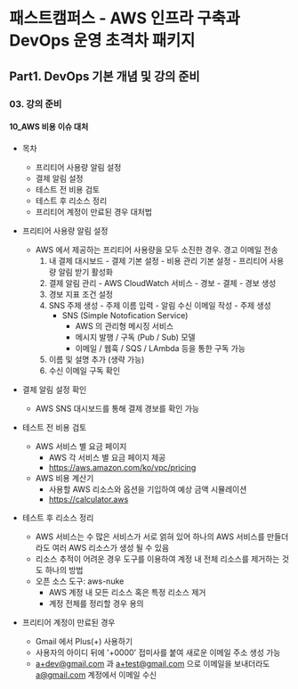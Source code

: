 # 패스트캠퍼스 - AWS 인프라 구축과 DevOps 운영 초격차 패키지

## Part1. DevOps 기본 개념 및 강의 준비

### 03. 강의 준비

#### 10_AWS 비용 이슈 대처



* 목차
  
  * 프리티어 사용량 알림 설정
  * 결제 알림 설정
  * 테스트 전 비용 검토
  * 테스트 후 리소스 정리
  * 프리티어 계정이 만료된 경우 대처법
  





* 프리티어 사용량 알림 설정
  * AWS 에서 제공하는 프리티어 사용량을 모두 소진한 경우. 경고 이메일 전송
    1. 내 결제 대시보드 - 결제 기본 설정 - 비용 관리 기본 설정 - 프리티어 사용량 알림 받기 활성화
    2. 결제 알림 관리 - AWS CloudWatch 서비스 - 경보 - 결제 - 경보 생성
    3. 경보 지표 조건 설정
    4. SNS 주제 생성 - 주제 이름 입력 - 알림 수신 이메일 작성 - 주제 생성
       * SNS (Simple Notofication Service)
         * AWS 의 관리형 메시징 서비스
         * 메시지 발행 / 구독 (Pub / Sub) 모델
         * 이메일 / 웹훅 / SQS / LAmbda 등을 통한 구독 가능
    5. 이름 및 설명 추가 (생략 가능)
    6. 수신 이메일 구독 확인





* 결제 알림 설정 확인
  *  AWS SNS 대시보드를 통해 결제 경보를 확인 가능





* 테스트 전 비용 검토
  * AWS 서비스 별 요금 페이지
    * AWS 각 서비스 별 요금 페이지 제공
    * https://aws.amazon.com/ko/vpc/pricing
  * AWS 비용 계산기
    * 사용할 AWS 리소스와 옵션을 기입하여 예상 금액 시뮬레이션
    * https://calculator.aws





* 테스트 후 리소스 정리
  * AWS 서비스는 수 많은 서비스가 서로 얽혀 있어 하나의 AWS 서비스를 만들더라도 여러 AWS 리소스가 생성 될 수 있음
  * 리소스 추적이 어려운 경우 도구를 이용하여 계정 내 전체 리소스를 제거하는 것도 하나의 방법
  * 오픈 소스 도구: aws-nuke
    * AWS 계정 내 모든 리소스 혹은 특정 리소스 제거
    * 계정 전체를 정리할 경우 용의





* 프리티어 계정이 만료된 경우
  * Gmail 에서 Plus(+) 사용하기
  * 사용자의 아이디 뒤에 '+0000' 접미사를 붙여 새로운 이메일 주소 생성 가능
  * a+dev@gmail.com 과 a+test@gmail.com 으로 이메일을 보내더라도 a@gmail.com 계정에서 이메일 수신





